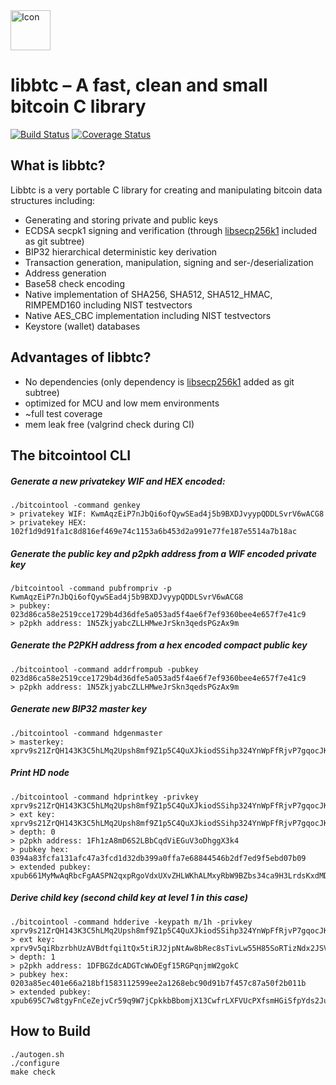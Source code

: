 <img src="http://libbtc.github.io/images/libbtc/logo@2x.png" alt="Icon" style="width:64px;"/>

libbtc – A fast, clean and small bitcoin C library
=============================================================

[![Build Status](https://travis-ci.org/libbtc/libbtc.svg?branch=master)](https://travis-ci.org/libbtc/libbtc)  [![Coverage Status](https://coveralls.io/repos/libbtc/libbtc/badge.svg?branch=master&service=github)](https://coveralls.io/github/libbtc/libbtc?branch=master)


What is libbtc?
----------------

Libbtc is a very portable C library for creating and manipulating bitcoin data structures including:
* Generating and storing private and public keys
* ECDSA secpk1 signing and verification (through [libsecp256k1](https://github.com/bitcoin-core/secp256k1) included as git subtree)
* BIP32 hierarchical deterministic key derivation
* Transaction generation, manipulation, signing and ser-/deserialization
* Address generation
* Base58 check encoding
* Native implementation of SHA256, SHA512, SHA512_HMAC, RIMPEMD160 including NIST testvectors
* Native AES_CBC implementation including NIST testvectors
* Keystore (wallet) databases


Advantages of libbtc?
----------------

* No dependencies (only dependency is [libsecp256k1](https://github.com/bitcoin-core/secp256k1) added as git subtree)
* optimized for MCU and low mem environments
* ~full test coverage
* mem leak free (valgrind check during CI)

The bitcointool CLI
----------------

##### Generate a new privatekey WIF and HEX encoded:

    ./bitcointool -command genkey
    > privatekey WIF: KwmAqzEiP7nJbQi6ofQywSEad4j5b9BXDJvyypQDDLSvrV6wACG8
    > privatekey HEX: 102f1d9d91fa1c8d816ef469e74c1153a6b453d2a991e77fe187e5514a7b18ac

##### Generate the public key and p2pkh address from a WIF encoded private key

    /bitcointool -command pubfrompriv -p KwmAqzEiP7nJbQi6ofQywSEad4j5b9BXDJvyypQDDLSvrV6wACG8
    > pubkey: 023d86ca58e2519cce1729b4d36dfe5a053ad5f4ae6f7ef9360bee4e657f7e41c9
    > p2pkh address: 1N5ZkjyabcZLLHMweJrSkn3qedsPGzAx9m

##### Generate the P2PKH address from a hex encoded compact public key

    ./bitcointool -command addrfrompub -pubkey 023d86ca58e2519cce1729b4d36dfe5a053ad5f4ae6f7ef9360bee4e657f7e41c9
    > p2pkh address: 1N5ZkjyabcZLLHMweJrSkn3qedsPGzAx9m


##### Generate new BIP32 master key

    ./bitcointool -command hdgenmaster
    > masterkey: xprv9s21ZrQH143K3C5hLMq2Upsh8mf9Z1p5C4QuXJkiodSSihp324YnWpFfRjvP7gqocJKz4oakVwZn5cUgRYTHtNRvGqU5DU2Gn8MPM9jHvfC


##### Print HD node

    ./bitcointool -command hdprintkey -privkey xprv9s21ZrQH143K3C5hLMq2Upsh8mf9Z1p5C4QuXJkiodSSihp324YnWpFfRjvP7gqocJKz4oakVwZn5cUgRYTHtNRvGqU5DU2Gn8MPM9jHvfC
    > ext key: xprv9s21ZrQH143K3C5hLMq2Upsh8mf9Z1p5C4QuXJkiodSSihp324YnWpFfRjvP7gqocJKz4oakVwZn5cUgRYTHtNRvGqU5DU2Gn8MPM9jHvfC
    > depth: 0
    > p2pkh address: 1Fh1zA8mD6S2LBbCqdViEGuV3oDhggX3k4
    > pubkey hex: 0394a83fcfa131afc47a3fcd1d32db399a0ffa7e68844546b2df7ed9f5ebd07b09
    > extended pubkey: xpub661MyMwAqRbcFgAASPN2qxpRgoVdxUXvZHLWKhALMxyRbW9BZbs34ca9H3LrdsKxdMD4o5Fc7eqDg19cRTj3V9dCCeM4R1DRn8DvUq3rMva


##### Derive child key (second child key at level 1 in this case)

    ./bitcointool -command hdderive -keypath m/1h -privkey xprv9s21ZrQH143K3C5hLMq2Upsh8mf9Z1p5C4QuXJkiodSSihp324YnWpFfRjvP7gqocJKz4oakVwZn5cUgRYTHtNRvGqU5DU2Gn8MPM9jHvfC
    > ext key: xprv9v5qiRbzrbhUzAVBdtfqi1tQx5tiRJ2jpNtAw8bRec8sTivLw55H85SoRTizNdx2JSVL4sNxmjvseASZkwpUopby3iGiJWnVH3Wjg2GkjrD
    > depth: 1
    > p2pkh address: 1DFBGZdcADGTcWwDEgf15RGPqnjmW2gokC
    > pubkey hex: 0203a85ec401e66a218bf1583112599ee2a1268ebc90d91b7f457c87a50f2b011b
    > extended pubkey: xpub695C7w8tgyFnCeZejvCr59q9W7jCpkkbBbomjX13CwfrLXFVUcPXfsmHGiSfpYds2JuHrXAFEoikMX6725W8VgrVL5x4ojBw9QFAPgtdw1G




How to Build
----------------
```
./autogen.sh
./configure
make check
```
